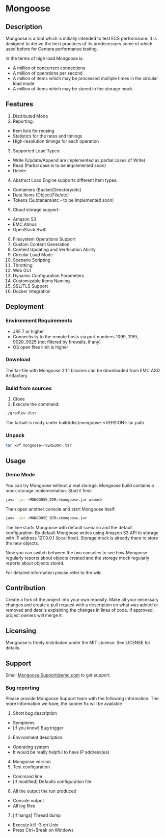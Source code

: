 # Mongoose
## Description
Mongoose is a tool which is initially intended to test ECS performance. It is designed to derive the best practices of its predecessors some of which used before for Centera performance testing.

In the terms of high load Mongoose is:
* A million of concurrent connections
* A million of operations per second
* A million of items which may be processed multiple times in the circular load mode
* A million of items which may be stored in the storage mock
## Features
1. Distributed Mode
2. Reporting:
  * Item lists for reusing
  * Statistics for the rates and timings
  * High-resolution timings for each operation
3. Supported Load Types:
  * Write (Update/Append are implemented as partial cases of Write)
  * Read (Partial case is to be implemented soon)
  * Delete
4. Abstract Load Engine supports different item types:
  * Containers (Bucket/Directory/etc)
  * Data Items (Object/File/etc)
  * Tokens (Subtenant/etc - to be implemented soon)
5. Cloud storage support:
  * Amazon S3
  * EMC Atmos
  * OpenStack Swift
6. Filesystem Operations Support
7. Custom Content Generation
8. Content Updating and Verification Ability
9. Circular Load Mode
10. Scenario Scripting
11. Throttling
12. Web GUI
13. Dynamic Configuration Parameters
14. Customizable Items Naming
15. SSL/TLS Support
16. Docker Integration
## Deployment
### Environment Requirements
* JRE 7 or higher
* Connectivity to the remote hosts via port numbers 1099, 1199, 9020..9025 (not filtered by firewalls, if any)
* OS open files limit is higher
### Download
The tar-file with Mongoose 2.1.1 binaries can be downloaded from EMC ASD Artifactory.
### Build from sources
1. Clone
2. Execute the command:
  ```bash
  ./gradlew dist
  ```
  The tarball is ready under build/dist/mongoose-\<VERSION\>.tar path
### Unpack
```bash
tar xvf mongoose-<VERSION>.tar
```
## Usage
### Demo Mode
You can try Mongoose without a real storage. Mongoose build contains a mock storage implementation. Start it first:
```bash
java -jar <MONGOOSE_DIR>/mongoose.jar wsmock
```
Then open another console and start Mongoose itself:
```bash
java -jar <MONGOOSE_DIR>/mongoose.jar
```
The line starts Mongoose with default scenario and the default configuration. By default Mongoose writes using Amazon S3 API to storage with IP address 127.0.0.1 (local host). Storage mock is already there to store the new objects.

Now you can switch between the two consoles to see how Mongoose regularly reports about objects created and the storage mock regularly reports about objects stored.

For detailed information please refer to the wiki.
## Contribution
Create a fork of the project into your own reposity. Make all your necessary changes and create a pull request with a description on what was added or removed and details explaining the changes in lines of code. If approved, project owners will merge it.
## Licensing
Mongoose is freely distributed under the MIT License. See LICENSE for details.
## Support
Email Mongoose.Support@emc.com to get support.
### Bug reporting
Please provide Mongoose Support team with the following information. The more information we have, the sooner fix will be available
1. Short bug description
  * Symptoms
  * [if you know] Bug trigger
2. Environment description
  * Operating system
  * It would be really helpful to have IP address(es)
4. Mongoose version
5. Test configuration
  * Command line
  * [if modified] Defaults configuration file
6. All the output the run produced
  * Console output
  * All log files
7. [if hangs] Thread dump
  * Execute kill -3 <pid> on Unix
  * Press Ctrl+Break on Windows

